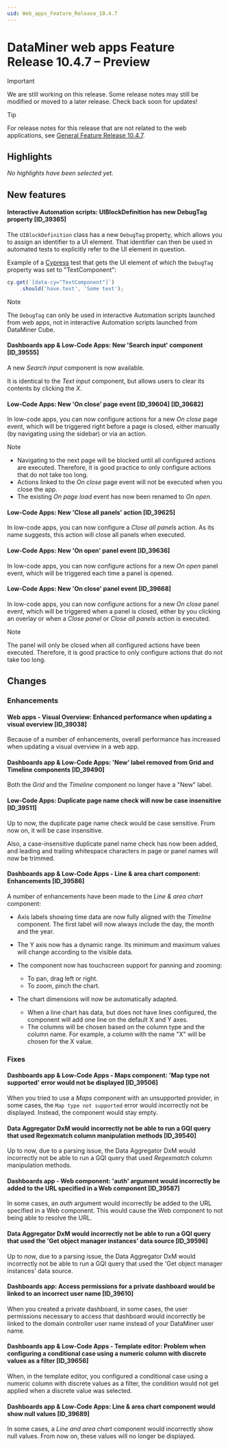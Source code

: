```yaml
---
uid: Web_apps_Feature_Release_10.4.7
---
```


# DataMiner web apps Feature Release 10.4.7 – Preview

> [!IMPORTANT]
> We are still working on this release. Some release notes may still be modified or moved to a later release. Check back soon for updates!

> [!TIP]
> For release notes for this release that are not related to the web applications, see [General Feature Release 10.4.7](xref:General_Feature_Release_10.4.7).

## Highlights

*No highlights have been selected yet.*

## New features

#### Interactive Automation scripts: UIBlockDefinition has new DebugTag property [ID_39365]

<!-- MR 10.3.0 [CU16] / 10.4.0 [CU4] - FR 10.4.7 -->

The `UIBlockDefinition` class has a new `DebugTag` property, which allows you to assign an identifier to a UI element. That identifier can then be used in automated tests to explicitly refer to the UI element in question.

Example of a [Cypress](https://www.cypress.io/) test that gets the UI element of which the `DebugTag` property was set to "TextComponent":

```javascript
cy.get(`[data-cy="TextComponent"]`)
    .should('have.text', 'Some text');
```

> [!NOTE]
> The `DebugTag` can only be used in interactive Automation scripts launched from web apps, not in interactive Automation scripts launched from DataMiner Cube.

#### Dashboards app & Low-Code Apps: New 'Search input' component [ID_39555]

<!-- MR 10.3.0 [CU16] / 10.4.0 [CU4] - FR 10.4.7 -->

A new *Search input* component is now available.

It is identical to the *Text input* component, but allows users to clear its contents by clicking the *X*.

#### Low-Code Apps: New 'On close' page event [ID_39604] [ID_39682]

<!-- MR 10.3.0 [CU16] / 10.4.0 [CU4] - FR 10.4.7 -->

In low-code apps, you can now configure actions for a new *On close* page event, which will be triggered right before a page is closed, either manually (by navigating using the sidebar) or via an action.

> [!NOTE]
>
> - Navigating to the next page will be blocked until all configured actions are executed. Therefore, it is good practice to only configure actions that do not take too long.
> - Actions linked to the *On close* page event will not be executed when you close the app.
> - The existing *On page load* event has now been renamed to *On open*.

#### Low-Code Apps: New 'Close all panels' action [ID_39625]

<!-- MR 10.3.0 [CU16] / 10.4.0 [CU4] - FR 10.4.7 -->

In low-code apps, you can now configure a *Close all panels* action. As its name suggests, this action will close all panels when executed.

#### Low-Code Apps: New 'On open' panel event [ID_39636]

<!-- MR 10.3.0 [CU16] / 10.4.0 [CU4] - FR 10.4.7 -->

In low-code apps, you can now configure actions for a new *On open* panel event, which will be triggered each time a panel is opened.

#### Low-Code Apps: New 'On close' panel event [ID_39668]

<!-- MR 10.3.0 [CU16] / 10.4.0 [CU4] - FR 10.4.7 -->

In low-code apps, you can now configure actions for a new *On close* panel event, which will be triggered when a panel is closed, either by you clicking an overlay or when a *Close panel* or *Close all panels* action is executed.

> [!NOTE]
> The panel will only be closed when all configured actions have been executed. Therefore, it is good practice to only configure actions that do not take too long.

## Changes

### Enhancements

#### Web apps - Visual Overview: Enhanced performance when updating a visual overview [ID_39038]

<!-- MR 10.3.0 [CU16] / 10.4.0 [CU4] - FR 10.4.7 -->

Because of a number of enhancements, overall performance has increased when updating a visual overview in a web app.

#### Dashboards app & Low-Code Apps: 'New' label removed from Grid and Timeline components [ID_39490]

<!-- MR 10.3.0 [CU16] / 10.4.0 [CU4] - FR 10.4.7 -->

Both the *Grid* and the *Timeline* component no longer have a "New" label.

#### Low-Code Apps: Duplicate page name check will now be case insensitive [ID_39511]

<!-- MR 10.3.0 [CU16] / 10.4.0 [CU4] - FR 10.4.7 -->

Up to now, the duplicate page name check would be case sensitive. From now on, it will be case insensitive.

Also, a case-insensitive duplicate panel name check has now been added, and leading and trailing whitespace characters in page or panel names will now be trimmed.

#### Dashboards app & Low-Code Apps - Line & area chart component: Enhancements [ID_39586]

<!-- MR 10.3.0 [CU16] / 10.4.0 [CU4] - FR 10.4.7 -->

A number of enhancements have been made to the *Line & area chart* component:

- Axis labels showing time data are now fully aligned with the *Timeline* component. The first label will now always include the day, the month and the year.

- The Y axis now has a dynamic range. Its minimum and maximum values will change according to the visible data.

- The component now has touchscreen support for panning and zooming:

  - To pan, drag left or right.
  - To zoom, pinch the chart.

- The chart dimensions will now be automatically adapted.

  - When a line chart has data, but does not have lines configured, the component will add one line on the default X and Y axes.
  - The columns will be chosen based on the column type and the column name. For example, a column with the name "X" will be chosen for the X value. 

### Fixes

#### Dashboards app & Low-Code Apps - Maps component: 'Map type not supported' error would not be displayed [ID_39506]

<!-- MR 10.3.0 [CU16] / 10.4.0 [CU4] - FR 10.4.7 -->

When you tried to use a *Maps* component with an unsupported provider, in some cases, the `Map type not supported` error would incorrectly not be displayed. Instead, the component would stay empty.

#### Data Aggregator DxM would incorrectly not be able to run a GQI query that used Regexmatch column manipulation methods [ID_39540]

<!-- MR 10.3.0 [CU16] / 10.4.0 [CU4] - FR 10.4.7 -->

Up to now, due to a parsing issue, the Data Aggregator DxM would incorrectly not be able to run a GQI query that used *Regexmatch* column manipulation methods.

#### Dashboards app - Web component: 'auth' argument would incorrectly be added to the URL specified in a Web component [ID_39587]

<!-- MR 10.3.0 [CU16] / 10.4.0 [CU4] - FR 10.4.7 -->

In some cases, an *auth* argument would incorrectly be added to the URL specified in a Web component. This would cause the Web component to not being able to resolve the URL.

#### Data Aggregator DxM would incorrectly not be able to run a GQI query that used the 'Get object manager instances' data source [ID_39596]

<!-- MR 10.3.0 [CU16] / 10.4.0 [CU4] - FR 10.4.7 -->

Up to now, due to a parsing issue, the Data Aggregator DxM would incorrectly not be able to run a GQI query that used the 'Get object manager instances' data source.

#### Dashboards app: Access permissions for a private dashboard would be linked to an incorrect user name [ID_39610]

<!-- MR 10.3.0 [CU16] / 10.4.0 [CU4] - FR 10.4.7 -->

When you created a private dashboard, in some cases, the user permissions necessary to access that dashboard would incorrectly be linked to the domain controller user name instead of your DataMiner user name.

#### Dashboards app & Low-Code Apps - Template editor: Problem when configuring a conditional case using a numeric column with discrete values as a filter [ID_39656]

<!-- MR 10.3.0 [CU16] / 10.4.0 [CU4] - FR 10.4.7 -->

When, in the template editor, you configured a conditional case using a numeric column with discrete values as a filter, the condition would not get applied when a discrete value was selected.

#### Dashboards app & Low-Code Apps: Line & area chart component would show null values [ID_39689]

<!-- MR 10.3.0 [CU16] / 10.4.0 [CU4] - FR 10.4.7 -->

In some cases, a *Line and area chart* component would incorrectly show null values. From now on, these values will no longer be displayed.
